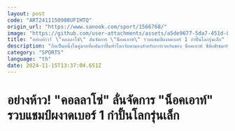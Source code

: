 ```yaml
---
layout: post
code: "ART2411150908UFIHTQ"
origin_url: "https://www.sanook.com/sport/1566768/"
image: "https://github.com/user-attachments/assets/a5de9677-5da7-451d-8806-7d9ae666afa2"
title: "อย่างห้าว! \"คอลลาโซ่\" ลั่นจัดการ \"น็อคเอาท์\" รวบแชมป์ผงาดเบอร์ 1 กำปั้นโลกรุ่นเล็ก"
description: "ถือเป็นหนึ่งในคู่มวยที่แฟนกำปั้นทั่วโลกจับตามองสำหรับการเจอกันของ น็อคเอาท์ ซีพีเฟรชมาร์ท แชมป์สมาคมมวยโลก (WBA) ชาวไทย กับ ออสการ์ คอลลาโซ่ แชมป์องค์กรมวยโลก (WBO) จากเปอร์โตริโก ในศึก\"ลาติโน ไนท์\" (Latino Night) ที่กรุงริยาด ประเทศซาอุดีอาระเบีย"
category: "SPORTS"
language: "th"
date: 2024-11-15T13:37:04.651Z
---
```


# อย่างห้าว! "คอลลาโซ่" ลั่นจัดการ "น็อคเอาท์" รวบแชมป์ผงาดเบอร์ 1 กำปั้นโลกรุ่นเล็ก
